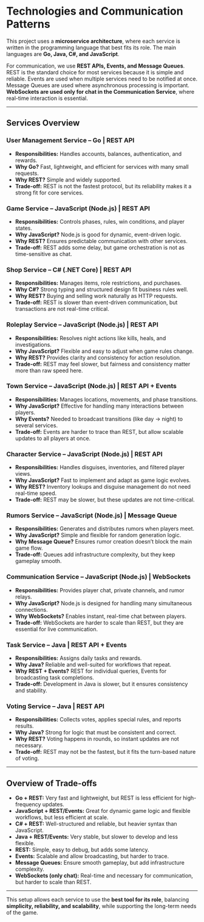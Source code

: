 # Technologies and Communication Patterns

This project uses a **microservice architecture**, where each service is written in the programming language that best fits its role. The main languages are **Go, Java, C#, and JavaScript**.

For communication, we use **REST APIs, Events, and Message Queues**. REST is the standard choice for most services because it is simple and reliable. Events are used when multiple services need to be notified at once. Message Queues are used where asynchronous processing is important.  
**WebSockets are used only for chat in the Communication Service**, where real-time interaction is essential.

---

## Services Overview

### User Management Service – Go | REST API
- **Responsibilities:** Handles accounts, balances, authentication, and rewards.  
- **Why Go?** Fast, lightweight, and efficient for services with many small requests.  
- **Why REST?** Simple and widely supported.  
- **Trade-off:** REST is not the fastest protocol, but its reliability makes it a strong fit for core services.  

### Game Service – JavaScript (Node.js) | REST API
- **Responsibilities:** Controls phases, rules, win conditions, and player states.  
- **Why JavaScript?** Node.js is good for dynamic, event-driven logic.  
- **Why REST?** Ensures predictable communication with other services.  
- **Trade-off:** REST adds some delay, but game orchestration is not as time-sensitive as chat.  

### Shop Service – C# (.NET Core) | REST API
- **Responsibilities:** Manages items, role restrictions, and purchases.  
- **Why C#?** Strong typing and structured design fit business rules well.  
- **Why REST?** Buying and selling work naturally as HTTP requests.  
- **Trade-off:** REST is slower than event-driven communication, but transactions are not real-time critical.  

### Roleplay Service – JavaScript (Node.js) | REST API
- **Responsibilities:** Resolves night actions like kills, heals, and investigations.  
- **Why JavaScript?** Flexible and easy to adjust when game rules change.  
- **Why REST?** Provides clarity and consistency for action resolution.  
- **Trade-off:** REST may feel slower, but fairness and consistency matter more than raw speed here.  

### Town Service – JavaScript (Node.js) | REST API + Events
- **Responsibilities:** Manages locations, movements, and phase transitions.  
- **Why JavaScript?** Effective for handling many interactions between players.  
- **Why Events?** Needed to broadcast transitions (like day → night) to several services.  
- **Trade-off:** Events are harder to trace than REST, but allow scalable updates to all players at once.  

### Character Service – JavaScript (Node.js) | REST API
- **Responsibilities:** Handles disguises, inventories, and filtered player views.  
- **Why JavaScript?** Fast to implement and adapt as game logic evolves.  
- **Why REST?** Inventory lookups and disguise management do not need real-time speed.  
- **Trade-off:** REST may be slower, but these updates are not time-critical.  

### Rumors Service – JavaScript (Node.js) | Message Queue
- **Responsibilities:** Generates and distributes rumors when players meet.  
- **Why JavaScript?** Simple and flexible for random generation logic.  
- **Why Message Queue?** Ensures rumor creation doesn’t block the main game flow.  
- **Trade-off:** Queues add infrastructure complexity, but they keep gameplay smooth.  

### Communication Service – JavaScript (Node.js) | WebSockets
- **Responsibilities:** Provides player chat, private channels, and rumor relays.  
- **Why JavaScript?** Node.js is designed for handling many simultaneous connections.  
- **Why WebSockets?** Enables instant, real-time chat between players.  
- **Trade-off:** WebSockets are harder to scale than REST, but they are essential for live communication.  

### Task Service – Java | REST API + Events
- **Responsibilities:** Assigns daily tasks and rewards.  
- **Why Java?** Reliable and well-suited for workflows that repeat.  
- **Why REST + Events?** REST for individual queries, Events for broadcasting task completions.  
- **Trade-off:** Development in Java is slower, but it ensures consistency and stability.  

### Voting Service – Java | REST API
- **Responsibilities:** Collects votes, applies special rules, and reports results.  
- **Why Java?** Strong for logic that must be consistent and correct.  
- **Why REST?** Voting happens in rounds, so instant updates are not necessary.  
- **Trade-off:** REST may not be the fastest, but it fits the turn-based nature of voting.  

---

## Overview of Trade-offs

- **Go + REST:** Very fast and lightweight, but REST is less efficient for high-frequency updates.  
- **JavaScript + REST/Events:** Great for dynamic game logic and flexible workflows, but less efficient at scale.  
- **C# + REST:** Well-structured and reliable, but heavier syntax than JavaScript.  
- **Java + REST/Events:** Very stable, but slower to develop and less flexible.  
- **REST:** Simple, easy to debug, but adds some latency.  
- **Events:** Scalable and allow broadcasting, but harder to trace.  
- **Message Queues:** Ensure smooth gameplay, but add infrastructure complexity.  
- **WebSockets (only chat):** Real-time and necessary for communication, but harder to scale than REST.  

---

This setup allows each service to use the **best tool for its role**, balancing **simplicity, reliability, and scalability**, while supporting the long-term needs of the game.
